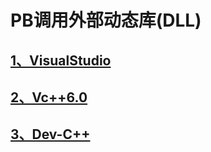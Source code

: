 # PB调用外部动态库(DLL)

## [1、VisualStudio](1、PB调用外部动态库(DLL)/1、VisualStudio.md)

## [2、Vc++6.0](1、PB调用外部动态库(DLL)/2、Vc++6.0.md)

## [3、Dev-C++](1、PB调用外部动态库(DLL)/3、Dev-C++.md)